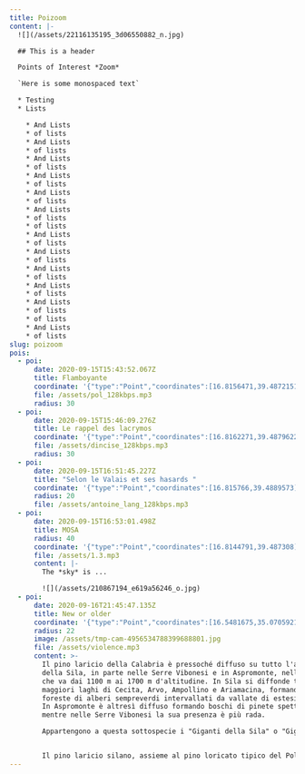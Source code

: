 ```yaml
---
title: Poizoom
content: |-
  ![](/assets/22116135195_3d06550882_n.jpg)

  ## This is a header

  Points of Interest *Zoom*

  `Here is some monospaced text`

  * Testing
  * Lists

    * And Lists
    * of lists
    * And Lists
    * of lists
    * And Lists
    * of lists
    * And Lists
    * of lists
    * And Lists
    * of lists
    * And Lists
    * of lists
    * of lists
    * And Lists
    * of lists
    * And Lists
    * of lists
    * And Lists
    * of lists
    * And Lists
    * of lists
    * And Lists
    * of lists
    * of lists
    * And Lists
    * of lists
slug: poizoom
pois:
  - poi:
      date: 2020-09-15T15:43:52.067Z
      title: Flamboyante
      coordinate: '{"type":"Point","coordinates":[16.8156471,39.4872151]}'
      file: /assets/pol_128kbps.mp3
      radius: 30
  - poi:
      date: 2020-09-15T15:46:09.276Z
      title: Le rappel des lacrymos
      coordinate: '{"type":"Point","coordinates":[16.8162271,39.4879622]}'
      file: /assets/dincise_128kbps.mp3
      radius: 30
  - poi:
      date: 2020-09-15T16:51:45.227Z
      title: "Selon le Valais et ses hasards "
      coordinate: '{"type":"Point","coordinates":[16.815766,39.4889573]}'
      radius: 20
      file: /assets/antoine_lang_128kbps.mp3
  - poi:
      date: 2020-09-15T16:53:01.498Z
      title: MOSA
      radius: 40
      coordinate: '{"type":"Point","coordinates":[16.8144791,39.487308]}'
      file: /assets/1.3.mp3
      content: |-
        The *sky* is ...

        ![](/assets/210867194_e619a56246_o.jpg)
  - poi:
      date: 2020-09-16T21:45:47.135Z
      title: New or older
      coordinate: '{"type":"Point","coordinates":[16.5481675,35.0705921]}'
      radius: 22
      image: /assets/tmp-cam-4956534788399688801.jpg
      file: /assets/violence.mp3
      content: >-
        Il pino laricio della Calabria è pressoché diffuso su tutto l'altopiano
        della Sila, in parte nelle Serre Vibonesi e in Aspromonte, nella fascia
        che va dai 1100 m ai 1700 m d'altitudine. In Sila si diffonde tra i 4
        maggiori laghi di Cecita, Arvo, Ampollino e Ariamacina, formando grandi
        foreste di alberi sempreverdi intervallati da vallate di estesi pascoli.
        In Aspromonte è altresì diffuso formando boschi di pinete spettacolari,
        mentre nelle Serre Vibonesi la sua presenza è più rada.

        Appartengono a questa sottospecie i "Giganti della Sila" o "Giganti di Fallistro", pini larici ultracentenari di dimensioni maestose, i cui tronchi formano un perfetto colonnato naturale. Tali tronchi possono innalzarsi fino a 45 metri di altezza e avere un diametro alla base di circa due metri. Tali altezze sono state raggiunte grazie anche al fatto che spesso l'albero si presenta in boschi fitti nella quale la poca luce non dà la possibilità ai rami più bassi di crescere, facendoli deperire e cadere. In questo modo le cime più alte della fronda tendono a svilupparsi in altezza cercando la luce, dando una conformazione molto alta e sottile al fusto, con il tronco praticamente spoglio nelle parti più basse. Alcuni esemplari nati in aree più aperte riescono invece a far crescere il fusto anche diametralmente, raggiungendo diametri che sfiorano i 2 metri.


        Il pino laricio silano, assieme al pino loricato tipico del Pollino, è l'albero simbolo della Calabria, tant'è che la Regione Calabria lo ha inserito tra i 4 simboli del proprio stemma e gonfalone insieme al capitello dorico, alla croce bizantina e alla croce potenziata.
---
```

